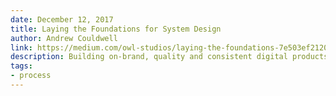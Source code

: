 ```yaml
---
date: December 12, 2017
title: Laying the Foundations for System Design
author: Andrew Couldwell
link: https://medium.com/owl-studios/laying-the-foundations-7e503ef2120f
description: Building on-brand, quality and consistent digital products at scale is hard. You need a source of truth. You need to lay strong foundations — then use them to sustainably build (or repair existing) products and design systems.
tags:
- process
---
```


<!-- ARTICLE TAGS
================================
- animation
- code
- contribution
- design-tokens
- leadership
- patterns
- process
- sketch
================================ -->